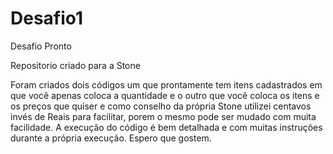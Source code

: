 # Desafio1
 Desafio Pronto

Repositorio criado para a Stone

Foram criados dois códigos um que prontamente tem itens cadastrados em que você apenas coloca a quantidade e o outro que você coloca os itens e os preços que quiser e como conselho da própria Stone utilizei centavos invés de Reais para facilitar, porem o mesmo pode ser mudado com muita facilidade. A execução do código é bem detalhada e com muitas instruções durante a própria execução. Espero que gostem.
